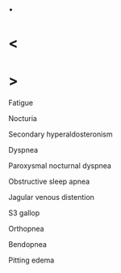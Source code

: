 # .

# <

# >

Fatigue

Nocturia

Secondary hyperaldosteronism

Dyspnea

Paroxysmal nocturnal dyspnea

Obstructive sleep apnea

Jagular venous distention

S3 gallop

Orthopnea

Bendopnea

Pitting edema
